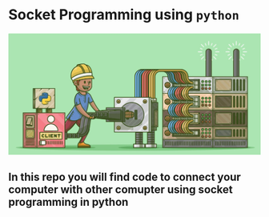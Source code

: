 # Socket Programming using <b>`python`</b>

<img src = 'socket2.jpeg' width = 600px >

## In this repo you will find code to connect your computer with other comupter using socket programming in python
